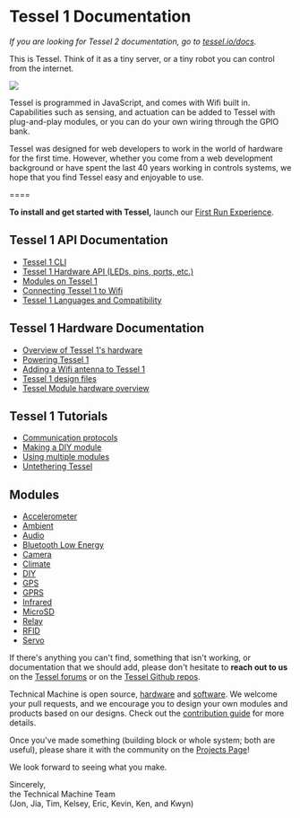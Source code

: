Tessel 1 Documentation
====

*If you are looking for Tessel 2 documentation, go to [tessel.io/docs](//tessel.io/docs).*

This is Tessel. Think of it as a tiny server, or a tiny robot you can control from the internet.

<img src='https://s3.amazonaws.com/technicalmachine-assets/doc+pictures/hardware_design_docs/TM-00-04-ports.png'>

Tessel is programmed in JavaScript, and comes with Wifi built in. Capabilities such as sensing, and actuation can be added to Tessel with plug-and-play modules, or you can do your own wiring through the GPIO bank.

Tessel was designed for web developers to work in the world of hardware for the first time. However, whether you come from a web development background or have spent the last 40 years working in controls systems, we hope that you find Tessel easy and enjoyable to use.

====

<b>To install and get started with Tessel,</b> launch our [First Run Experience](//tessel.io/start).

## Tessel 1 API Documentation

* [Tessel 1 CLI](https://github.com/tessel/t1-docs/blob/master/cli.md)
* [Tessel 1 Hardware API (LEDs, pins, ports, etc.)](https://github.com/tessel/t1-docs/blob/master/hardware-api.md)
* [Modules on Tessel 1](https://github.com/tessel/t1-docs/blob/master/module-apis.md)
* [Connecting Tessel 1 to Wifi](https://github.com/tessel/t1-docs/blob/master/wifi.md)
* [Tessel 1 Languages and Compatibility](https://github.com/tessel/t1-docs/blob/master/compatibility.md)

## Tessel 1 Hardware Documentation

* [Overview of Tessel 1's hardware](https://github.com/tessel/hardware/blob/master/tessel-hardware-overview.md)
* [Powering Tessel 1](https://github.com/tessel/hardware/blob/master/powering-tessel.md)
* [Adding a Wifi antenna to Tessel 1](https://github.com/tessel/hardware/blob/master/external-wifi-antenna.md)
* [Tessel 1 design files](https://github.com/tessel/hardware/blob/master/design-files.md)
* [Tessel Module hardware overview](https://github.com/tessel/hardware/blob/master/modules-overview.md)

## Tessel 1 Tutorials

* [Communication protocols](https://github.com/tessel/t1-docs/blob/master/tutorials/communication-protocols.md)
* [Making a DIY module](https://github.com/tessel/t1-docs/blob/master/tutorials/diy_module_creation.md)
* [Using multiple modules](https://github.com/tessel/t1-docs/blob/master/tutorials/multi-module.md)
* [Untethering Tessel](https://github.com/tessel/t1-docs/blob/master/tutorials/untethered.md)

## Modules

* [Accelerometer](https://github.com/tessel/accel-mma84)
* [Ambient](https://github.com/tessel/ambient-attx4)
* [Audio](https://github.com/tessel/audio-vs1053b)
* [Bluetooth Low Energy](https://github.com/tessel/ble-ble113a)
* [Camera](https://github.com/tessel/camera-vc0706)
* [Climate](https://github.com/tessel/climate-si7020)
* [DIY](//tessel.io/diy)
* [GPS](https://github.com/tessel/gps-a2235h)
* [GPRS](https://github.com/tessel/gprs-sim900)
* [Infrared](https://github.com/tessel/ir-attx4)
* [MicroSD](https://github.com/tessel/sdcard)
* [Relay](https://github.com/tessel/relay-mono)
* [RFID](https://github.com/tessel/rfid-pn532)
* [Servo](https://github.com/tessel/servo-pca9685)

If there's anything you can't find, something that isn't working, or documentation that we should add, please don't hesitate to <b>reach out to us</b> on the [Tessel forums](//forums.tessel.io) or on the [Tessel Github repos](//github.com/tessel).

Technical Machine is open source, [hardware](//github.com/tessel/hardware) and [software](//github.com/tessel/t1-firmware). We welcome your pull requests, and  we encourage you to design your own modules and products based on our designs. Check out the [contribution guide](//github.com/tessel/contribution-guide) for more details.

Once you've made something (building block or whole system; both are useful), please share it with the community on the [Projects Page](http://tessel.hackster.io)!

We look forward to seeing what you make.

Sincerely,<br/>
the Technical Machine Team<br/>
(Jon, Jia, Tim, Kelsey, Eric, Kevin, Ken, and Kwyn)
